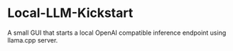 # Local-LLM-Kickstart
A small GUI that starts a local OpenAI compatible inference endpoint using llama.cpp server.
